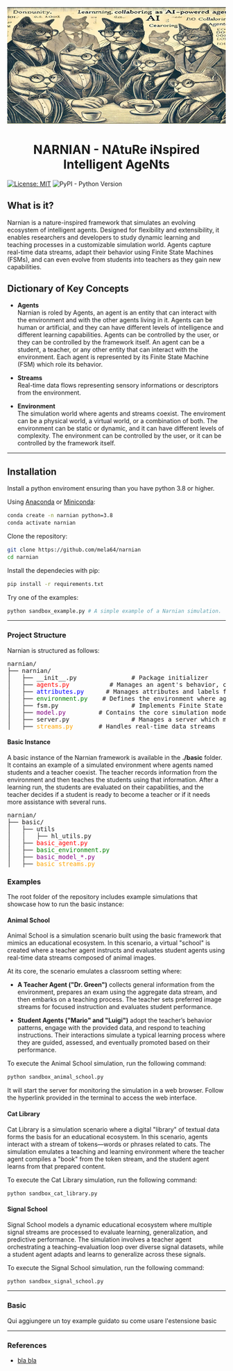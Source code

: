 

<center>

![d](imgs/its_narnian.jpg)

</center>

#  <center> NARNIAN - NAtuRe iNspired Intelligent AgeNts </center>

[![License: MIT](https://img.shields.io/badge/License-MIT-yellow.svg)](https://opensource.org/licenses/MIT) ![PyPI - Python Version](https://img.shields.io/pypi/pyversions/torch)

## What is it?

Narnian is a nature-inspired framework that simulates an evolving ecosystem of intelligent agents. Designed for flexibility and extensibility, it enables researchers and developers to study dynamic learning and teaching processes in a customizable simulation world. Agents capture real-time data streams, adapt their behavior using Finite State Machines (FSMs), and can even evolve from students into teachers as they gain new capabilities.

## Dictionary of Key Concepts

- **Agents**  
  Narnian is roled by Agents, an agent is an entity that can interact with the environment and with the other agents living in it. Agents can be human or artificial, and they can have different levels of intelligence and different learning capabilities. Agents can be controlled by the user, or they can be controlled by the framework itself. An agent can be a student, a teacher, or any other entity that can interact with the environment. Each agent is represented by its Finite State Machine (FSM) which role its behavior.

- **Streams**  
  Real-time data flows representing sensory informations or descriptors from the environment.

- **Environment**  
  The simulation world where agents and streams coexist. The enviroment can be a physical world, a virtual world, or a combination of both. The environment can be static or dynamic, and it can have different levels of complexity. The environment can be controlled by the user, or it can be controlled by the framework itself. 

---

## Installation

Install a python enviroment ensuring than you have python 3.8 or higher.

Using [Anaconda](https://www.anaconda.com/products/individual) or [Miniconda](https://docs.conda.io/en/latest/miniconda.html): 

```bash
conda create -n narnian python=3.8
conda activate narnian
```

Clone the repository:

```bash
git clone https://github.com/mela64/narnian
cd narnian
```

Install the dependecies with pip:

```bash
pip install -r requirements.txt
```

Try one of the examples:

```bash
python sandbox_example.py # A simple example of a Narnian simulation.
```

---

### Project Structure

Narnian is structured as follows:

<div style="font-family: monospace;">
<pre>
narnian/
├── narnian/
│   ├── __init__.py               # Package initializer
│   ├── <span style="color: red;">agents.py</span>           # Manages an agent's behavior, communication, and interactions
│   ├── <span style="color: blue;">attributes.py</span>      # Manages attributes and labels for streams
│   ├── <span style="color: green;">environment.py</span>    # Defines the environment where agents and streams interact
│   ├── fsm.py                    # Implements Finite State Machines for agent behaviors
│   ├── <span style="color: purple;">model.py</span>         # Contains the core simulation models
│   ├── server.py                 # Manages a server which makes the narnian world accessible through a web app
│   ├── <span style="color: orange;">streams.py</span>       # Handles real-time data streams
</pre>
</div>

#### Basic Instance
A basic instance of the Narnian framework is available in the **./basic** folder. It contains an example of a simulated environment where agents named students and a teacher coexist. The teacher records information from the environment and then teaches the students using that information. After a learning run, the students are evaluated on their capabilities, and the teacher decides if a student is ready to become a teacher or if it needs more assistance with several runs.

<div style="font-family: monospace;">
<pre>
narnian/
├── basic/
│   ├── utils
│   │   ├── hl_utils.py
│   ├── <span style="color: red;">basic_agent.py</span>      
│   ├── <span style="color: green;">basic_environment.py</span>
│   ├── <span style="color: purple;">basic_model_*.py</span>
│   ├── <span style="color: orange;">basic_streams.py</span>
</pre>
</div>

### Examples

The root folder of the repository includes example simulations that showcase how to run the basic instance:

#### Animal School
Animal School is a simulation scenario built using the basic framework that mimics an educational ecosystem. In this scenario, a virtual "school" is created where a teacher agent instructs and evaluates student agents using real-time data streams composed of animal images.

At its core, the scenario emulates a classroom setting where:

- **A Teacher Agent ("Dr. Green")** collects general information from the environment, prepares an exam using the aggregate data stream, and then embarks on a teaching process. The teacher sets preferred image streams for focused instruction and evaluates student performance.

- **Student Agents ("Mario" and "Luigi")** adopt the teacher’s behavior patterns, engage with the provided data, and respond to teaching instructions. Their interactions simulate a typical learning process where they are guided, assessed, and eventually promoted based on their performance.

To execute the Animal School simulation, run the following command:

```bash
python sandbox_animal_school.py
```

It will start the server for monitoring
the simulation in a web browser. Follow the hyperlink provided in the terminal to access the web interface.

#### Cat Library
Cat Library is a simulation scenario where a digital "library" of textual data forms the basis for an educational ecosystem. In this scenario, agents interact with a stream of tokens—words or phrases related to cats. The simulation emulates a teaching and learning environment where the teacher agent compiles a "book" from the token stream, and the student agent learns from that prepared content.

To execute the Cat Library simulation, run the following command:

```bash
python sandbox_cat_library.py
```

#### Signal School
Signal School models a dynamic educational ecosystem where multiple signal streams are processed to evaluate learning, generalization, and predictive performance. The simulation involves a teacher agent orchestrating a teaching-evaluation loop over diverse signal datasets, while a student agent adapts and learns to generalize across these signals.

To execute the Signal School simulation, run the following command:

```bash
python sandbox_signal_school.py
```

---

### Basic 
Qui aggiungere un toy example guidato su come usare l'estensione basic

---

### References

- [bla bla](https://arxiv.org/abs)

